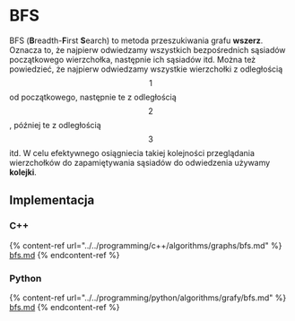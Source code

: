 # BFS

BFS (**B**readth-**F**irst **S**earch) to metoda przeszukiwania grafu **wszerz**. Oznacza to, że najpierw odwiedzamy wszystkich bezpośrednich sąsiadów początkowego wierzchołka, następnie ich sąsiadów itd. Można też powiedzieć, że najpierw odwiedzamy wszystkie wierzchołki z odległością $$1$$ od początkowego, następnie te z odległością $$2$$, później te z odległością $$3$$ itd. W celu efektywnego osiągniecia takiej kolejności przeglądania wierzchołków do zapamiętywania sąsiadów do odwiedzenia używamy **kolejki**.

## Implementacja

### C++

{% content-ref url="../../programming/c++/algorithms/graphs/bfs.md" %}
[bfs.md](../../programming/c++/algorithms/graphs/bfs.md)
{% endcontent-ref %}

### Python

{% content-ref url="../../programming/python/algorithms/grafy/bfs.md" %}
[bfs.md](../../programming/python/algorithms/grafy/bfs.md)
{% endcontent-ref %}
